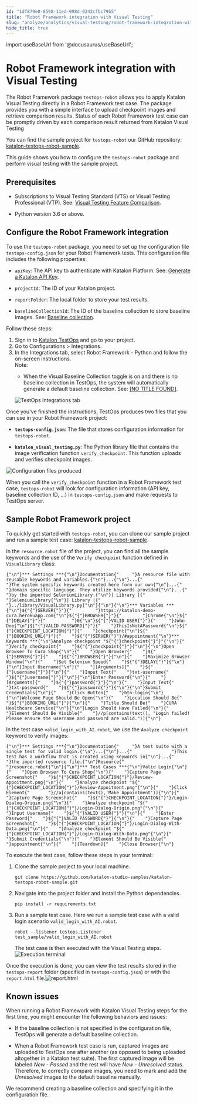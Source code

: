```yaml
---
id: "1df879e0-8598-11ed-998d-0242cfbc79b5"
title: "Robot Framework integration with Visual Testing"
slug: "analyze/analytics/visual-testing/robot-framework-integration-with-visual-testing"
hide_title: true
---
```

import useBaseUrl from '@docusaurus/useBaseUrl';


# <a id="concept-7134" class="anchor_top_offset"/><a id="ariaid-title1" class="anchor_top_offset"/>Robot Framework integration with Visual Testing

<p xmlns="http://www.w3.org/1999/xhtml" className="p">The Robot Framework package <code className="ph codeph">testops-robot</code> allows you to apply Katalon Visual Testing directly in a Robot Framework test case. The package provides you with a simple interface to upload checkpoint images and retrieve comparison results. Status of each Robot Framework test case can be promptly driven by each comparison result returned from Katalon Visual Testing</p> 
<p xmlns="http://www.w3.org/1999/xhtml" className="p">You can find the sample project for <code className="ph codeph">testops-robot</code>  our GitHub repository: <a className="xref j-external-link" href="https://github.com/katalon-studio-samples/katalon-testops-robot-sample" target="_blank">katalon-testops-robot-sample</a>.</p> 
<p xmlns="http://www.w3.org/1999/xhtml" className="p">This guide shows you how to configure the <code className="ph codeph">testops-robot</code> package and perform visual testing with the sample project.</p> 

## Prerequisites

<ul xmlns="http://www.w3.org/1999/xhtml" className="ul"><li className="li"><p className="p">Subscriptions to <span className="ph">Visual Testing Standard (VTS)</span> or <span className="ph">Visual Testing Professional (VTP)</span>. See: <a className="xref" href="/docs/administer/katalon-platform-packages/visual-testing-feature-comparison">Visual Testing Feature Comparison</a>.</p></li><li className="li"><p className="p">Python version 3.6 or above.</p></li></ul> 

## <a id="task-4615" class="anchor_top_offset"/>Configure the Robot Framework integration

<section xmlns="http://www.w3.org/1999/xhtml" className="section context"><div className="p">To use the <code className="ph codeph">testops-robot</code> package, you need to set up the configuration file <code className="ph codeph">testops-config.json</code> for your Robot Framework tests. This configuration file includes the following properties:<ul className="ul"><li className="li"><p className="p"><code className="ph codeph">apiKey</code>: The API key to authenticate with <span className="ph">Katalon Platform</span>. See: <a className="xref" href="/docs/administer/settings/katalon-api-key-in-katalon-testops#id_1">Generate a Katalon API Key</a>.</p></li><li className="li"><p className="p"><code className="ph codeph">projectId</code>: The ID of your Katalon project.</p></li><li className="li"><p className="p"><code className="ph codeph">reportFolder</code>: The local folder to store your test results.</p></li><li className="li"><p className="p"><code className="ph codeph">baselineCollectionId</code>: The ID of the baseline collection to store baseline images. See: <a className="xref" href="/docs/analyze/analytics/visual-testing/baseline-collection">Baseline collection</a>.</p></li></ul></div><p className="p">Follow these steps:</p></section> 
<ol xmlns="http://www.w3.org/1999/xhtml" className="ol steps"><li className="li step stepexpand"><span className="ph cmd">Sign in to <a className="xref j-external-link" href="https://testops.katalon.io/login" target="_blank">Katalon TestOps</a> and go to your project.</span></li><li className="li step stepexpand"><span className="ph cmd">Go to <span className="ph uicontrol">Configurations</span> &gt; <span className="ph uicontrol">Integrations</span>.</span></li><li className="li step stepexpand"><span className="ph cmd">In the <span className="ph uicontrol">Integrations</span> tab, select <span className="ph uicontrol">Robot Framework - Python</span> and follow the on-screen instructions.</span><div className="itemgroup stepxmp"><div className="note note note_note"><span className="note__title">Note:</span> <ul className="ul"><li className="li"><p className="p">When the <span className="ph uicontrol">Visual Baseline Collection</span> toggle is on and there is no baseline collection in <span className="ph">TestOps</span>, the system will automatically generate a default baseline collection. See: <a className="xref" href="/docs/analyze/analytics/visual-testing/robot-framework-integration-with-visual-testing#task-3151__d8s572cz18zagd9">[NO TITLE FOUND]</a>.</p></li></ul></div><img className="image" width={700} src={useBaseUrl("/1eac87a0-8598-11ed-998d-0242cfbc79b5.png")} alt="TestOps Integrations tab" /></div></li></ol> 
<section xmlns="http://www.w3.org/1999/xhtml" className="section result">Once you've finished the instructions, <span className="ph">TestOps</span> produces two files that you can use in your Robot Framework project:<ul className="ul"><li className="li"><p className="p"><strong className="ph b"><code className="ph codeph">testops-config.json</code></strong>: The file that stores configuration information for <code className="ph codeph">testops-robot</code>.</p></li><li className="li"><p className="p"><strong className="ph b"><code className="ph codeph">katalon_visual_testing.py</code></strong>: The Python library file that contains the image verification function <code className="ph codeph">verify_checkpoint</code>. This function uploads and verifies checkpoint images.</p></li></ul><p className="p"><img className="image" width={700} src={useBaseUrl("/1d0e8f10-8598-11ed-998d-0242cfbc79b5.png")} alt="Configuration files produced" /></p><p className="p">When you call the <code className="ph codeph">verify_checkpoint</code> function in a Robot Framework test case, <code className="ph codeph">testops-robot</code> will look for configuration information (API key, baseline collection ID, ...) in <code className="ph codeph">testops-config.json</code> and make requests to <span className="ph">TestOps</span> server.</p> </section> 

## <a id="task-3151" class="anchor_top_offset"/>Sample Robot Framework project

<section xmlns="http://www.w3.org/1999/xhtml" className="section context"><p className="p">To quickly get started with <code className="ph codeph">testops-robot</code>, you can clone our sample project and run a sample test case: <a className="xref j-external-link" href="https://github.com/katalon-studio-samples/katalon-testops-robot-sample" target="_blank">katalon-testops-robot-sample</a>.</p><div className="p">In the <code className="ph codeph">resource.robot</code> file of the project, you can find all the sample keywords and the use of the <code className="ph codeph">Verify checkpoint</code> function defined in <code className="ph codeph">VisualLibrary</code> class:<pre className="pre codeblock"><code>{"\n"}*** Settings ***{"\n"}Documentation{"     "}A resource file with reusable keywords and variables.{"\n"}...{"\n"}...{"               "}The system specific keywords created here form our own{"\n"}...{"               "}domain specific language. They utilize keywords provided{"\n"}...{"               "}by the imported SeleniumLibrary.{"\n"}| Library |{"       "}SeleniumLibrary{"\n"}| Library |{"       "}../library/VisualLibrary.py{"\n"}{"\n"}{"\n"}*** Variables ***{"\n"}${"{"}SERVER{"}"}{"         "}https://katalon-demo-cura.herokuapp.com{"\n"}${"{"}BROWSER{"}"}{"        "}Chrome{"\n"}${"{"}DELAY{"}"}{"          "}0{"\n"}${"{"}VALID USER{"}"}{"     "}John Doe{"\n"}${"{"}VALID PASSWORD{"}"}{"    "}ThisIsNotAPassword{"\n"}${"{"}CHECKPOINT_LOCATION{"}"}{"    "}checkpoint{"\n"}${"{"}BOOKING_URL{"}"}{"    "}${"{"}SERVER{"}"}/#appointment{"\n"}*** Keywords ***{"\n"}Analyze checkpoint "${"{"}checkpoint{"}"}"{"\n"}{"    "}Verify checkpoint{"    "}${"{"}checkpoint{"}"}{"\n"}{"\n"}Open Browser To Cura Shop{"\n"}{"    "}Open Browser{"    "}${"{"}SERVER{"}"}{"    "}${"{"}BROWSER{"}"}{"\n"}{"    "}Maximize Browser Window{"\n"}{"    "}Set Selenium Speed{"    "}${"{"}DELAY{"}"}{"\n"}{"\n"}Input Username{"\n"}{"    "}[Arguments]{"    "}${"{"}username{"}"}{"\n"}{"    "}Input Text{"    "}txt-username{"    "}${"{"}username{"}"}{"\n"}{"\n"}Enter Password{"\n"}{"    "}[Arguments]{"    "}${"{"}password{"}"}{"\n"}{"    "}Input Text{"    "}txt-password{"    "}${"{"}password{"}"}{"\n"}{"\n"}Submit Credentials{"\n"}{"    "}Click Button{"    "}btn-login{"\n"}{"\n"}Welcome Page Should Be Open{"\n"}{"    "}Location Should Be{"    "}${"{"}BOOKING_URL{"}"}{"\n"}{"    "}Title Should Be{"    "}CURA Healthcare Service{"\n"}{"\n"}Login Should Have Failed{"\n"}{"    "}Element Should Be Visible{"    "}//p[contains(text(), "Login failed! Please ensure the username and password are valid.")]{"\n"}</code></pre></div><div className="p">In the test case <code className="ph codeph">valid_login_with_AI.robot</code>, we use the <code className="ph codeph">Analyze checkpoint</code> keyword to verify images:<pre className="pre codeblock"><code>{"\n"}*** Settings ***{"\n"}Documentation{"     "}A test suite with a single test for valid login.{"\n"}...{"\n"}...{"               "}This test has a workflow that is created using keywords in{"\n"}...{"               "}the imported resource file.{"\n"}Resource{"          "}resource.robot{"\n"}{"\n"}*** Test Cases ***{"\n"}Valid Login{"\n"}{"    "}Open Browser To Cura Shop{"\n"}{"    "}Capture Page Screenshot{"    "}${"{"}CHECKPOINT_LOCATION{"}"}/Review-Appoitment.png{"\n"}{"    "}Analyze checkpoint "${"{"}CHECKPOINT_LOCATION{"}"}/Review-Appoitment.png"{"\n"}{"    "}Click Element{"       "}//a[contains(text(),'Make Appointment')]{"\n"}{"    "}Capture Page Screenshot{"    "}${"{"}CHECKPOINT_LOCATION{"}"}/Login-Dialog-Origin.png{"\n"}{"    "}Analyze checkpoint "${"{"}CHECKPOINT_LOCATION{"}"}/Login-Dialog-Origin.png"{"\n"}{"    "}Input Username{"    "}${"{"}VALID USER{"}"}{"\n"}{"    "}Enter Password{"    "}${"{"}VALID PASSWORD{"}"}{"\n"}{"    "}Capture Page Screenshot{"    "}${"{"}CHECKPOINT_LOCATION{"}"}/Login-Dialog-With-Data.png{"\n"}{"    "}Analyze checkpoint "${"{"}CHECKPOINT_LOCATION{"}"}/Login-Dialog-With-Data.png"{"\n"}{"    "}Submit Credentials{"\n"}{"    "}Element Should Be Visible{"  "}appointment{"\n"}{"    "}[Teardown]{"    "}Close Browser{"\n"}</code></pre></div><p className="p">To execute the test case, follow these steps in your terminal:</p></section> 
<ol xmlns="http://www.w3.org/1999/xhtml" className="ol steps"><li className="li step stepexpand"><span className="ph cmd">Clone the sample project to your local machine.</span><div className="itemgroup stepxmp"><pre className="pre codeblock"><code>git clone https://github.com/katalon-studio-samples/katalon-testops-robot-sample.git</code></pre></div></li><li className="li step stepexpand"><span className="ph cmd">Navigate into the project folder and install the Python dependencies.</span><div className="itemgroup stepxmp"><pre className="pre codeblock"><code>pip install -r requirements.txt</code></pre></div></li><li className="li step stepexpand"><span className="ph cmd">Run a sample test case. Here we run a sample test case with a valid login scenario <code className="ph codeph">valid_login_with_AI.robot</code>.</span><div className="itemgroup stepxmp"><pre className="pre codeblock"><code>robot --listener testops.Listener test_sample/valid_login_with_AI.robot</code></pre><p className="p">The test case is then executed with the Visual Testing steps.<img className="image" width={600} src={useBaseUrl("/1f8d71c0-8598-11ed-998d-0242cfbc79b5.png")} alt="Execution terminal" /></p></div></li></ol> 
<section xmlns="http://www.w3.org/1999/xhtml" className="section result"><p className="p">Once the execution is done, you can view the test results stored in the <code className="ph codeph">testops-report</code> folder (specified in <code className="ph codeph">testops-config.json</code>) or with the <code className="ph codeph">report.html</code> file.<img className="image" width={700} src={useBaseUrl("/203e4b30-8598-11ed-998d-0242cfbc79b5.png")} alt="report.html" /></p></section> 

## <a id="d8s572cz18zagd9" class="anchor_top_offset"/>Known issues

<div xmlns="http://www.w3.org/1999/xhtml" className="p">When running a Robot Framework with Katalon Visual Testing steps for the first time, you might encounter the following behaviors and issues:<ul className="ul"><li className="li">
      <p className="p">If the baseline collection is not specified in the configuration file, <span className="ph">TestOps</span> will generate a default baseline collection.</p>
    </li><li className="li">
      <p className="p">When a Robot Framework test case is run, captured images are uploaded to <span className="ph">TestOps</span> one after another (as opposed to being uploaded altogether in a Katalon test suite). The first captured image will be labeled <em className="ph i">New - Passed</em> and the rest will have <em className="ph i">New - Unresolved</em> status. Therefore, to correctly compare images, you need to mark and add the <em className="ph i">Unresolved</em> images to the default baseline manually.</p>
    </li></ul></div>
<p xmlns="http://www.w3.org/1999/xhtml" className="p">We recommend creating a baseline collection and specifying it in the configuration file.</p> 
